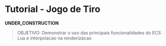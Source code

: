 # Tutorial - Jogo de Tiro

__UNDER_CONSTRUCTION__

> OBJETIVO: Demonstrar o uso das principais funcionalidades do ECS Lua e interpolacao na renderizacao
